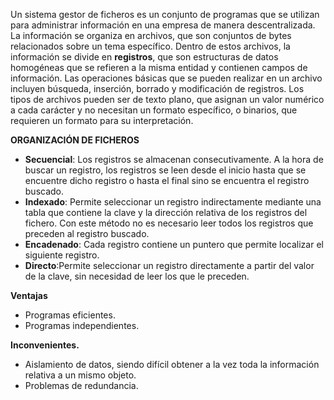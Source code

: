 Un sistema gestor de ficheros es un conjunto de programas que se utilizan para administrar información en una empresa de manera descentralizada. La información se organiza en archivos, que son conjuntos de bytes relacionados sobre un tema específico. Dentro de estos archivos, la información se divide en **registros**, que son estructuras de datos homogéneas que se refieren a la misma entidad y contienen campos de información. Las operaciones básicas que se pueden realizar en un archivo incluyen búsqueda, inserción, borrado y modificación de registros. 
Los tipos de archivos pueden ser de texto plano, que asignan un valor numérico a cada carácter y no necesitan un formato específico, o binarios, que requieren un formato para su interpretación.

**ORGANIZACIÓN DE FICHEROS**
- **Secuencial**: Los registros se almacenan consecutivamente.  A la hora de buscar un registro, los registros se leen desde el inicio hasta que se encuentre dicho registro o hasta el final sino se encuentra el registro buscado.
- **Indexado**: Permite seleccionar un registro indirectamente mediante una tabla que contiene la clave y la dirección relativa de los registros del fichero. Con este método no es necesario leer todos los registros que preceden al registro buscado.
- **Encadenado**: Cada registro contiene un puntero que permite localizar el siguiente registro.
- **Directo**:Permite seleccionar un registro directamente a partir del valor de la clave, sin necesidad de leer los que le preceden.


**Ventajas**  
- Programas eficientes.  
- Programas independientes.  

**Inconvenientes.**  
- Aislamiento de datos, siendo difícil obtener a   la vez toda la información relativa a un mismo   objeto.  
- Problemas de redundancia.

